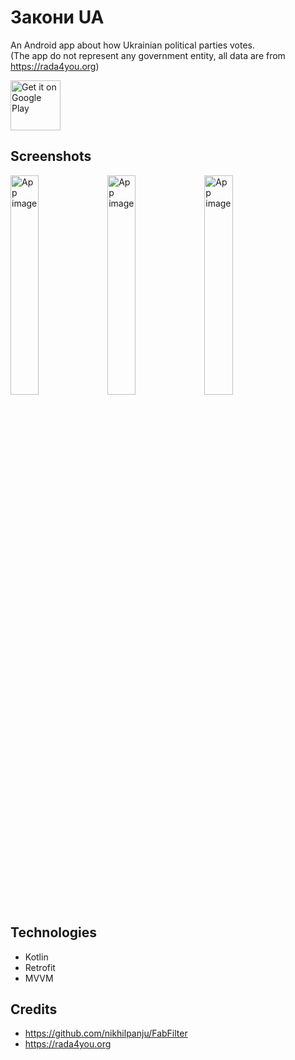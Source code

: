 # Закони UA
An Android app about how Ukrainian political parties votes.  
(The app do not represent any government entity, all data are from https://rada4you.org)

[<img alt="Get it on Google Play" height="80" src="https://play.google.com/intl/en_us/badges/images/generic/en_badge_web_generic.png">](https://play.google.com/store/apps/details?id=com.feriramara.zakony)

## Screenshots

<img alt="App image" src="github_img/img1.png" width="30%"> <img alt="App image" src="github_img/img2.png" width="30%"> <img alt="App image" src="github_img/img3png" width="30%">


## Technologies
- Kotlin
- Retrofit
- MVVM
## Credits
- https://github.com/nikhilpanju/FabFilter
- https://rada4you.org